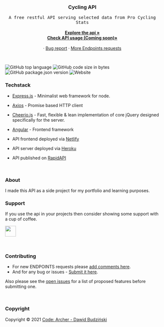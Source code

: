 <br>
<h3 align=center>Cycling API</h3>

  <p align=center>
    <samp>A free restful API serving selected data from Pro Cycling Stats</samp>
    <br />
    <br />
    <a href="#"><strong>Explore the api »</strong></a> <br>
    <a href="#" style="pointer-events: none"><strong>Check API usage (Coming soon)»</strong></a>
    <br />
    <br />
    ·
    <a href="https://github.com/BD4vid777/Cycling_API/issues">Bug report</a>
    ·
    <a href="https://github.com/BD4vid777/Cycling_API/issues/1">More Endpoints requests</a>
  </p>

<br/>

![GitHub top language](https://img.shields.io/github/languages/top/BD4vid777/Cycling_API)
![GitHub code size in bytes](https://img.shields.io/github/languages/code-size/BD4vid777/Cycling_API)
![GitHub package.json version](https://img.shields.io/github/package-json/v/BD4vid777/Cycling_API)
![Website](https://img.shields.io/website?label=Published%20at&up_message=RapidAPI&url=https%3A%2F%2FrapidAPI.com)


### Techstack

* [Express.js](http://expressjs.com/) - Minimalist web framework for node.
* [Axios](https://axios-http.com/) - Promise based HTTP client
* [Cheerio.js](https://cheerio.js.org/) - Fast, flexible & lean implementation of core jQuery designed specifically for the server.
* [Angular](https://angular.io/) - Frontend framework 

* API frontend deployed via [Netlify](https://www.netlify.com/)
* API server deployed via [Heroku]()
* API published on [RapidAPI](https://rapidapi.com/)

<br/>

### About

I made this API as a side project for my portfolio and learning purposes.


### Support

If you use the api in your projects then consider showing some support with a cup of coffee.

<a href="https://www.buymeacoffee.com/codearcher" title="Support my work"><img src="https://www.buymeacoffee.com/assets/img/guidelines/download-assets-sm-1.svg" height="35px"/></a>

<br/>

<!-- CONTRIBUTING -->
### Contributing

- For new ENDPOINTS requests please [add comments here](https://github.com/BD4vid777/Cycling_API/issues/1).
- And for any bug or issues - [Submit it here](https://github.com/BD4vid777/Cycling_API/issues).

Also please see the [open issues](https://github.com/BD4vid777/Cycling_API/issues/1) for a list of proposed features before submitting one.

<br/>

<!-- LICENSE -->
### Copyright

Copyright © 2021 [Code: Archer - Dawid Budziński](https://github.com/BD4vid777)
